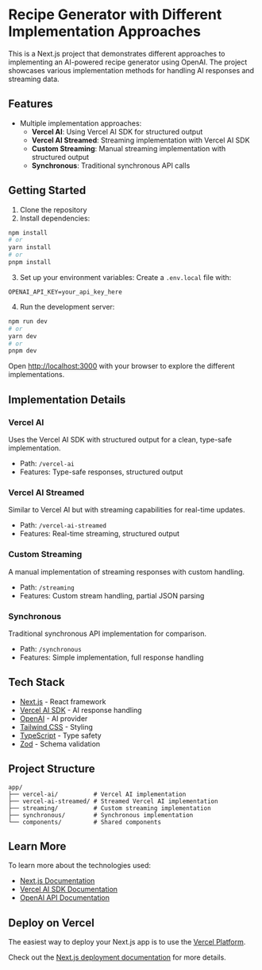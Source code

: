 # Recipe Generator with Different Implementation Approaches

This is a Next.js project that demonstrates different approaches to implementing an AI-powered recipe generator using OpenAI. The project showcases various implementation methods for handling AI responses and streaming data.

## Features

- Multiple implementation approaches:
  - **Vercel AI**: Using Vercel AI SDK for structured output
  - **Vercel AI Streamed**: Streaming implementation with Vercel AI SDK
  - **Custom Streaming**: Manual streaming implementation with structured output
  - **Synchronous**: Traditional synchronous API calls

## Getting Started

1. Clone the repository
2. Install dependencies:
```bash
npm install
# or
yarn install
# or
pnpm install
```

3. Set up your environment variables:
   Create a `.env.local` file with:
```env
OPENAI_API_KEY=your_api_key_here
```

4. Run the development server:
```bash
npm run dev
# or
yarn dev
# or
pnpm dev
```

Open [http://localhost:3000](http://localhost:3000) with your browser to explore the different implementations.

## Implementation Details

### Vercel AI
Uses the Vercel AI SDK with structured output for a clean, type-safe implementation.
- Path: `/vercel-ai`
- Features: Type-safe responses, structured output

### Vercel AI Streamed
Similar to Vercel AI but with streaming capabilities for real-time updates.
- Path: `/vercel-ai-streamed`
- Features: Real-time streaming, structured output

### Custom Streaming
A manual implementation of streaming responses with custom handling.
- Path: `/streaming`
- Features: Custom stream handling, partial JSON parsing

### Synchronous
Traditional synchronous API implementation for comparison.
- Path: `/synchronous`
- Features: Simple implementation, full response handling

## Tech Stack

- [Next.js](https://nextjs.org/) - React framework
- [Vercel AI SDK](https://sdk.vercel.ai/docs) - AI response handling
- [OpenAI](https://openai.com/) - AI provider
- [Tailwind CSS](https://tailwindcss.com/) - Styling
- [TypeScript](https://www.typescriptlang.org/) - Type safety
- [Zod](https://zod.dev/) - Schema validation

## Project Structure

```
app/
├── vercel-ai/          # Vercel AI implementation
├── vercel-ai-streamed/ # Streamed Vercel AI implementation
├── streaming/          # Custom streaming implementation
├── synchronous/        # Synchronous implementation
└── components/         # Shared components
```

## Learn More

To learn more about the technologies used:

- [Next.js Documentation](https://nextjs.org/docs)
- [Vercel AI SDK Documentation](https://sdk.vercel.ai/docs)
- [OpenAI API Documentation](https://platform.openai.com/docs)

## Deploy on Vercel

The easiest way to deploy your Next.js app is to use the [Vercel Platform](https://vercel.com/new?utm_medium=default-template&filter=next.js&utm_source=create-next-app&utm_campaign=create-next-app-readme).

Check out the [Next.js deployment documentation](https://nextjs.org/docs/deployment) for more details.

